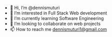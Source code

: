 - 👋 Hi, I’m @dennismuturi
- 👀 I’m interested in Full Stack Web development
- 🌱 I’m currently learning Software Engineering 
- 💞️ I’m looking to collaborate on web projects
- 📫 How to reach me dennismuturi1@gmail.com

<!---
DennisMuturi/DennisMuturi is a ✨ special ✨ repository because its `README.md` (this file) appears on your GitHub profile.
You can click the Preview link to take a look at your changes.
--->
 
